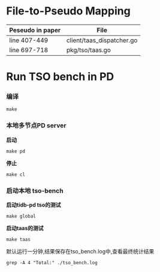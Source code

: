 # File-to-Pseudo Mapping
|Peseudo in paper|File|
|-|-|
|line 407-449|client/taas_dispatcher.go|
|line 697-718|pkg/tso/taas.go|


# Run TSO bench in PD
### 编译
```
make
```

### 本地多节点PD server
**启动**
```
make pd
```

**停止**
```
make cl
```

### 启动本地 tso-bench

**启动tidb-pd tso的测试**
```
make global
```

**启动taas的测试**
```
make taas
```

默认运行一分钟,结果保存在tso_bench.log中,查看最终统计结果
```
grep -A 4 "Total:" ./tso_bench.log
```

